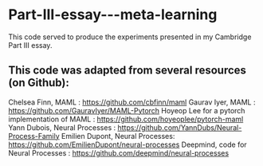# Part-III-essay---meta-learning

This code served to produce the experiments presented in my Cambridge Part III essay.

## This code was adapted from several resources (on Github):

Chelsea Finn, MAML : https://github.com/cbfinn/maml
Gaurav Iyer, MAML : https://github.com/GauravIyer/MAML-Pytorch
Hoyeop Lee for a pytorch implementation of MAML : https://github.com/hoyeoplee/pytorch-maml
Yann Dubois, Neural Processes : https://github.com/YannDubs/Neural-Process-Family
Emilien Dupont, Neural Processes: https://github.com/EmilienDupont/neural-processes
Deepmind, code for Neural Processes : https://github.com/deepmind/neural-processes
